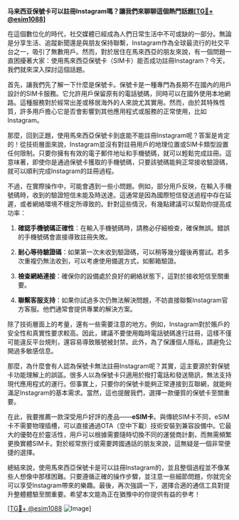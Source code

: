 **马来西亚保號卡可以註冊Instagram嗎？讓我們來聊聊這個熱門話題[[TG💪+ @esim1088](https://t.me/s/esim1088)]**

在這個數位化的時代，社交媒體已經成為人們日常生活中不可或缺的一部分。無論是分享生活、追蹤新聞還是與朋友保持聯繫，Instagram作為全球最流行的社交平台之一，吸引了無數用戶。然而，對於居住在馬來西亞的朋友來說，有一個問題一直困擾著大家：使用馬來西亞保號卡（SIM卡）能否成功註冊Instagram？今天，我們就來深入探討這個話題。

首先，讓我們先了解一下什麼是保號卡。保號卡是一種專門為長期不在國內的用戶設計的SIM卡服務。它允許用戶保留原有的電話號碼，同時可以在國外使用本地網路。這種服務對於經常出差或移居海外的人來說尤其實用。然而，由於其特殊性質，許多用戶擔心它是否會影響到其他應用程式或服務的正常使用，比如Instagram。

那麼，回到正題，使用馬來西亞保號卡到底能不能註冊Instagram呢？答案是肯定的！從技術層面來說，Instagram並沒有對註冊用戶的地理位置或SIM卡類型設置任何限制。只要你擁有有效的電子郵件地址和手機號碼，就可以輕鬆完成註冊。這意味著，即使你是通過保號卡獲取的手機號碼，只要該號碼能夠正常接收驗證碼，就可以順利完成Instagram的註冊過程。

不過，在實際操作中，可能會遇到一些小問題。例如，部分用戶反映，在輸入手機號碼時，收到的驗證短信未能及時送達。這通常是因為國際短信發送過程中存在延遲，或者網絡環境不穩定所導致的。針對這些情況，有幾點建議可以幫助你提高成功率：

1. **確認手機號碼正確性**：在輸入手機號碼時，請務必仔細檢查，確保無誤。錯誤的手機號碼會直接導致註冊失敗。
   
2. **耐心等待驗證碼**：如果第一次未收到驗證碼，可以稍等幾分鐘後再嘗試。若多次重複仍無法收到，可以考慮使用備選方式，如郵箱驗證。

3. **檢查網絡連接**：確保你的設備處於良好的網絡狀態下，這對於接收短信至關重要。

4. **聯繫客服支持**：如果你試過多次仍無法解決問題，不妨直接聯繫Instagram官方客服。他們通常會提供專業的解決方案。

除了技術層面上的考量，還有一些需要注意的地方。例如，Instagram對於賬戶的安全性和真實性要求較高。因此，建議不要使用臨時電話號碼進行註冊，這樣不僅可能違反平台規則，還容易導致賬號被封禁。此外，為了保護個人隱私，請避免公開過多敏感信息。

那麼，為什麼會有人認為保號卡無法註冊Instagram呢？其實，這主要源於對保號卡功能理解上的誤區。很多人以為保號卡只適用於撥打電話和發送簡訊，無法支持現代應用程式的運行。但事實上，只要你的保號卡能夠正常連接到互聯網，就能夠滿足Instagram的基本需求。當然，這也提醒我們，選擇一款優質的保號卡至關重要。

在此，我要推薦一款深受用戶好評的產品——**eSIM卡**。與傳統SIM卡不同，eSIM卡不需要物理插槽，可以直接通過OTA（空中下載）技術安裝到兼容設備中。它最大的優勢在於靈活性，用戶可以根據需要隨時切換不同的運營商計劃，而無需頻繁更換實體SIM卡。對於經常旅行或需要跨國通話的朋友來說，這無疑是一個非常便捷的選擇。

總結來說，使用馬來西亞保號卡是可以註冊Instagram的，並且整個過程並不像某些人想像中那樣困難。只要遵循正確的操作步驟，並注意一些細節問題，你就完全可以享受Instagram帶來的樂趣。最後，再次強調一下，選擇合適的通信工具對提升整體體驗至關重要。希望本文能為正在猶豫中的你提供有益的參考！

[[TG💪+ @esim1088](https://t.me/s/esim1088) ![Image](https://i.postimg.cc/4NQfJmqS/Snipaste-2025-05-13-00-14-12.png)]